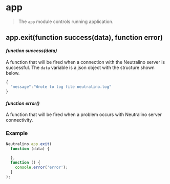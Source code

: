 # app

> The `app` module controls running application.

## app.exit(function success(data), function error)

#### *function success(data)*

A function that will be fired when a connection with the Neutralino server is successful. The `data` variable is a json object with the structure shown below. 

```js
{
  "message":"Wrote to log file neutralino.log"
}
```


#### *function error()*

A function that will be fired when a problem occurs with Neutralino server connectivity. 



### Example

```js
Neutralino.app.exit(
  function (data) {

  },
  function () {
    console.error('error');
  }
);
